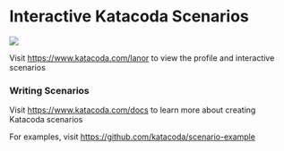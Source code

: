 # Interactive Katacoda Scenarios

[![](http://shields.katacoda.com/katacoda/lanor/count.svg)](https://www.katacoda.com/lanor "Get your profile on Katacoda.com")

Visit https://www.katacoda.com/lanor to view the profile and interactive scenarios

### Writing Scenarios
Visit https://www.katacoda.com/docs to learn more about creating Katacoda scenarios

For examples, visit https://github.com/katacoda/scenario-example

